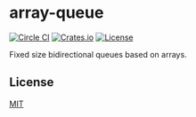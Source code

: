 # array-queue

[![Circle CI](https://img.shields.io/circleci/project/github/raviqqe/array-queue.svg?style=flat-square)](https://circleci.com/gh/raviqqe/array-queue)
[![Crates.io](https://img.shields.io/crates/v/array-queue.svg?style=flat-square)](https://crates.io/crates/array-queue)
[![License](https://img.shields.io/github/license/raviqqe/array-queue.svg?style=flat-square)](https://opensource.org/licenses/MIT)

Fixed size bidirectional queues based on arrays.

## License

[MIT](LICENSE)
